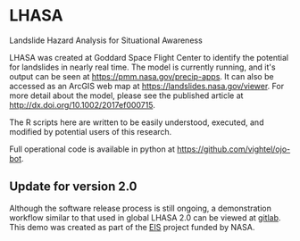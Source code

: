 # LHASA
Landslide Hazard Analysis for Situational Awareness

LHASA was created at Goddard Space Flight Center to identify the potential for landslides in nearly real time. The model is currently running, and it's output can be seen at https://pmm.nasa.gov/precip-apps. It can also be accessed as an ArcGIS web map at https://landslides.nasa.gov/viewer. For more detail about the model, please see the published article at http://dx.doi.org/10.1002/2017ef000715.

The R scripts here are written to be easily understood, executed, and modified by potential users of this research.

Full operational code is available in python at https://github.com/vightel/ojo-bot. 

## Update for version 2.0
Although the software release process is still ongoing, a demonstration workflow similar to that used in global LHASA 2.0 can be viewed at [gitlab](https://git.mysmce.com/eis-freshwater/landslides/-/blob/master/brendan/Landslide-Case-Study.ipynb). This demo was created as part of the [EIS](https://eis.mysmce.com/) project funded by NASA. 
